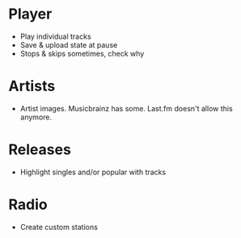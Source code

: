 # Player

* Play individual tracks
* Save & upload state at pause
* Stops & skips sometimes, check why

# Artists

* Artist images. Musicbrainz has some. Last.fm doesn't allow this anymore.

# Releases

* Highlight singles and/or popular with tracks

# Radio

* Create custom stations

